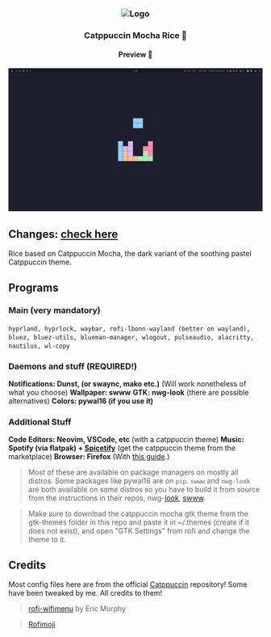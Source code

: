 <h3 align="center">
	<img src="https://raw.githubusercontent.com/catppuccin/catppuccin/main/assets/logos/exports/1544x1544_circle.png" width="100" alt="Logo"/><br/>
</h3>

<h3 align="center"> Catppuccin Mocha Rice 🧋 </h3>


<h4 align="center"> Preview 👀 </h4>

![alt text](screenshots/2024-July-31.png)


## Changes: [check here](changes.md)

Rice based on Catppuccin Mocha, the dark variant of the soothing pastel Catppuccin theme.




## Programs

### Main (very mandatory)
``hyprland, hyprlock, waybar, rofi-lbonn-wayland (better on wayland), bluez, bluez-utils, blueman-manager, wlogout, pulseaudio, alacritty, nautilus, wl-copy``

### Daemons and stuff (REQUIRED!)
**Notifications: Dunst, (or swaync, mako etc.)** (Will work nonetheless of what you choose)
**Wallpaper: swww**
**GTK: nwg-look** (there are possible alternatives) 
**Colors: pywal16 (if you use it)**

### Additional Stuff
**Code Editors: Neovim, VSCode, etc** (with a catppuccin theme)
**Music: Spotify (via flatpak) + [Spicetify](https://spicetify.app)** (get the catppuccin theme from the marketplace)
**Browser: Firefox** (With [this guide](https://github.com/catppuccin/firefox).)


> Most of these are available on package managers on mostly all distros. Some packages like pywal16 are on `pip`. `swww` and `nwg-look` are both available on some distros so you have to build it from source from the instructions in their repos, nwg-[look](https://github.com/nwg-piotr/nwg-look), [swww](https://github.com/LGFae/swww).

> Make sure to download the catppuccin mocha gtk theme from the gtk-themes folder in this repo and paste it in ~/.themes (create if it does not exist), and open "GTK Settings" from rofi and change the theme to it.


## Credits
Most config files here are from the official [Catppuccin](https://github.com/catppuccin/catppuccin) repository! Some have been tweaked by me. All credits to them!

> [rofi-wifimenu](https://github.com/ericmurphyxyz/rofi-wifi-menu) by Eric Murphy

> [Rofimoji](https://github.com/fdw/rofimoji)